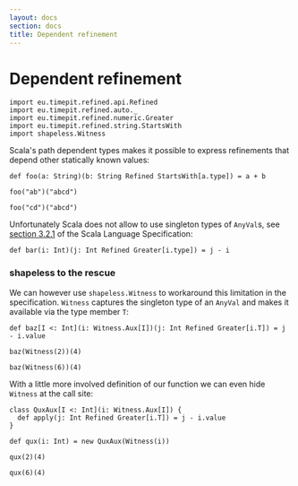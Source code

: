 ```yaml
---
layout: docs
section: docs
title: Dependent refinement
---
```


# Dependent refinement

```tut:silent
import eu.timepit.refined.api.Refined
import eu.timepit.refined.auto._
import eu.timepit.refined.numeric.Greater
import eu.timepit.refined.string.StartsWith
import shapeless.Witness
```

Scala's path dependent types makes it possible to express refinements
that depend other statically known values:

```tut
def foo(a: String)(b: String Refined StartsWith[a.type]) = a + b
```

```tut
foo("ab")("abcd")
```

```tut:fail
foo("cd")("abcd")
```

Unfortunately Scala does not allow to use singleton types of `AnyVal`s,
see [section 3.2.1][spec-3.2.1] of the Scala Language Specification:

```tut:fail
def bar(i: Int)(j: Int Refined Greater[i.type]) = j - i
```

### shapeless to the rescue

We can however use `shapeless.Witness` to workaround this limitation in
the specification. `Witness` captures the singleton type of an `AnyVal`
and makes it available via the type member `T`:

```tut
def baz[I <: Int](i: Witness.Aux[I])(j: Int Refined Greater[i.T]) = j - i.value
```

```tut:nofail
baz(Witness(2))(4)
```

```tut:fail
baz(Witness(6))(4)
```

With a little more involved definition of our function we can even hide
`Witness` at the call site:

```tut
class QuxAux[I <: Int](i: Witness.Aux[I]) {
  def apply(j: Int Refined Greater[i.T]) = j - i.value
}

def qux(i: Int) = new QuxAux(Witness(i))
```

```tut:nofail
qux(2)(4)
```

```tut:fail
qux(6)(4)
```

[spec-3.2.1]: http://www.scala-lang.org/files/archive/spec/2.11/03-types.html#singleton-types
